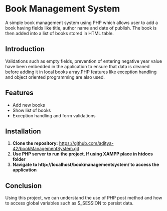 # Book Management System

A simple book management system using PHP which allows user to add a book having fields like title, author name and date of publish. The book is then added into a list of books stored in HTML table.


## Introduction
Validations such as empty fields, prevention of entering negative year value have been embedded in the application to ensure that data is cleaned before adding it in local books array.PHP features like exception handling and object oriented programming are also used.

## Features
- Add new books
- Show list of books
- Exception handling and form validations

## Installation
1. **Clone the repository:**
   https://github.com/aditya-42/bookManagementSystem.git
2. **Use PHP server to run the project. If using XAMPP place in htdocs folder**
3. **Navigate to http://localhost/bookmanagementsystem/  to access the application**

## Conclusion

Using this project, we can  understand the use of PHP post method and how to access global variables such as $_SESSION to persist data.